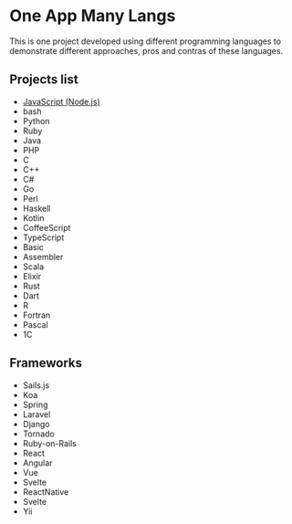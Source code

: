 # One App Many Langs

This is one project developed using different programming languages to demonstrate different approaches, pros and contras of these languages.

## Projects list
- [JavaScript (Node.js)](javascript)
- bash
- Python
- Ruby
- Java
- PHP
- C
- C++
- C#
- Go
- Perl
- Haskell
- Kotlin
- CoffeeScript
- TypeScript
- Basic
- Assembler
- Scala
- Elixir
- Rust
- Dart
- R
- Fortran
- Pascal
- 1С

## Frameworks
- Sails.js
- Koa
- Spring
- Laravel
- Django
- Tornado
- Ruby-on-Rails
- React
- Angular
- Vue
- Svelte
- ReactNative
- Svelte
- Yii
